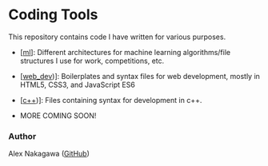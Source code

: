 # Coding Tools

This repository contains code I have written for various purposes.

* [[ml](https://github.com/alexnakagawa/tools/tree/master/ml)]: Different architectures for machine learning algorithms/file structures I use for work, competitions, etc.

* [[web_dev](https://github.com/alexnakagawa/tools/tree/master/web_dev))]: Boilerplates and syntax files for web development, mostly in HTML5, CSS3, and JavaScript ES6

* [[c++](https://github.com/alexnakagawa/tools/tree/master/c++))]: Files containing syntax for development in c++.

* MORE COMING SOON!

### Author

Alex Nakagawa ([GitHub](https://alexnakagawa.com))
